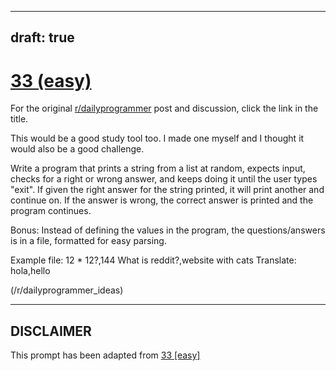 ---
draft: true
----

# [33 (easy)](https://www.reddit.com/r/dailyprogrammer/comments/rl24e/3302012_challenge_33_easy/)

For the original [r/dailyprogrammer](https://www.reddit.com/r/dailyprogrammer/) post and discussion, click the link in the title.

This would be a good study tool too. I made one myself and I thought it would also be a good challenge.

Write a program that prints a string from a list at random, expects input, checks for a right or wrong answer, and keeps doing it until the user types "exit". If given the right answer for the string printed, it will print another and continue on. If the answer is wrong, the correct answer is printed and the program continues. 

Bonus: Instead of defining the values in the program, the questions/answers is in a file, formatted for easy parsing.

Example file:
12 * 12?,144
What is reddit?,website with cats
Translate: hola,hello

(/r/dailyprogrammer_ideas)

----
## **DISCLAIMER**
This prompt has been adapted from [33 [easy]](https://www.reddit.com/r/dailyprogrammer/comments/rl24e/3302012_challenge_33_easy/
)
